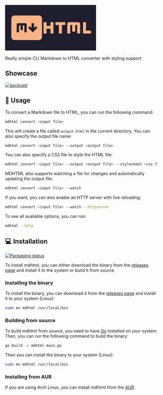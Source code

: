 <img width="300" src="assets/logo.jpg">

Really simple CLI Markdown to HTML converter with styling support

## Showcase

[![asciicast](https://asciinema.org/a/624645.svg)](https://asciinema.org/a/624645)

## 🌟 Usage

To convert a Markdown file to HTML, you can run the following command:

```bash
mdhtml convert <input file>
```

This will create a file called `output.html` in the current directory. You can also specify the output file name:

```bash
mdhtml convert <input file> --output <output file>
```

You can also specify a CSS file to style the HTML file:

```bash
mdhtml convert <input file> --output <output file> --stylesheet <css file>
```

MDHTML also supports watching a file for changes and automatically updating the output file:

```bash
mdhtml convert <input file> --watch
```

If you want, you can also enable an HTTP server with live reloading:

```bash
mdhtml convert <input file> --watch --httpserver
```



To see all available options, you can run:

```bash
mdhtml --help
```

## 💻 Installation

[![Packaging status](https://repology.org/badge/vertical-allrepos/mdhtml.svg)](https://repology.org/project/mdhtml/versions)

To install mdhtml, you can either download the binary from the [releases page](https://codeberg.org/Tomkoid/mdhtml/releases) and install it to the system or build it from source.

### Installing the binary

To install the binary, you can download it from the [releases page](https://codeberg.org/Tomkoid/mdhtml/releases) and install it to your system (Linux):

```bash
sudo mv mdhtml /usr/local/bin
```

### Building from source

To build mdhtml from source, you need to have [Go](https://golang.org/) installed on your system. Then, you can run the following command to build the binary:

```bash
go build -o mdhtml main.go
```

Then you can install the binary to your system (Linux):

```bash
sudo mv mdhtml /usr/local/bin
```

### Installing from AUR

If you are using Arch Linux, you can install mdhtml from the [AUR](https://aur.archlinux.org/packages/mdhtml/).

